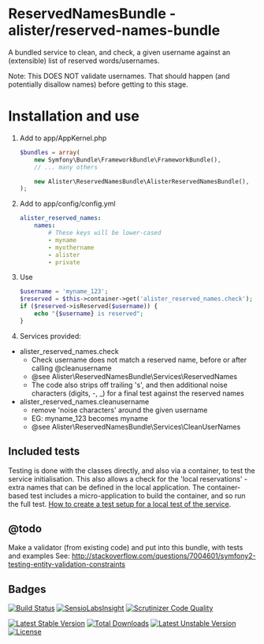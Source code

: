# ReservedNamesBundle - alister/reserved-names-bundle

A bundled service to clean, and check, a given username against an (extensible) list of reserved words/usernames.

Note: This DOES NOT validate usernames. That should happen (and potentially disallow names) before getting to this stage.

# Installation and use

1. Add to app/AppKernel.php

    ```php
    $bundles = array(
        new Symfony\Bundle\FrameworkBundle\FrameworkBundle(),
        // ... many others

        new Alister\ReservedNamesBundle\AlisterReservedNamesBundle(),
    );
    ```

2. Add to app/config/config.yml

    ```yaml
    alister_reserved_names:
        names:
            # These keys will be lower-cased
            - myname
            - myothername
            - alister
            - private
    ```

3. Use
        
    ```php
    $username = 'myname_123';
    $reserved = $this->container->get('alister_reserved_names.check');
    if ($reserved->isReserved($username)) {
        echo "{$username} is reserved";
    }
    ```

4. Services provided:

* alister_reserved_names.check 
  * Check username does not match a reserved name, before or after calling @cleanusername
  * @see Alister\ReservedNamesBundle\Services\ReservedNames
  * The code also strips off trailing 's', and then additional noise characters (digits, -, _) for a final test against the reserved names
* alister_reserved_names.cleanusername
  * remove 'noise characters' around the given username
  * EG: myname_123 becomes myname
  * @see Alister\ReservedNamesBundle\Services\CleanUserNames

## Included tests

Testing is done with the classes directly, and also via a container, to test the service initialisation. This also allows a check for the 'local reservations' - extra names that can be defined in the local application. The container-based test includes a micro-application to build the container, and so run the full test. [How to create a test setup for a local test of the service](http://blog.kevingomez.fr/2013/01/09/functional-testing-standalone-symfony2-bundles/).

## @todo

Make a validator (from existing code) and put into this bundle, with tests and examples
See: http://stackoverflow.com/questions/7004601/symfony2-testing-entity-validation-constraints


## Badges

[![Build Status](https://travis-ci.org/alister/ReservedNamesBundle.svg?branch=master)](https://travis-ci.org/alister/ReservedNamesBundle) [![SensioLabsInsight](https://insight.sensiolabs.com/projects/8be6b1cb-f48d-4447-b9b4-682f549aa40c/mini.png)](https://insight.sensiolabs.com/projects/8be6b1cb-f48d-4447-b9b4-682f549aa40c) [![Scrutinizer Code Quality](https://scrutinizer-ci.com/g/alister/ReservedNamesBundle/badges/quality-score.png?b=master)](https://scrutinizer-ci.com/g/alister/ReservedNamesBundle/?branch=master)

[![Latest Stable Version](https://poser.pugx.org/alister/reserved-names-bundle/v/stable.svg)](https://packagist.org/packages/alister/reserved-names-bundle) [![Total Downloads](https://poser.pugx.org/alister/reserved-names-bundle/downloads.svg)](https://packagist.org/packages/alister/reserved-names-bundle) [![Latest Unstable Version](https://poser.pugx.org/alister/reserved-names-bundle/v/unstable.svg)](https://packagist.org/packages/alister/reserved-names-bundle) [![License](https://poser.pugx.org/alister/reserved-names-bundle/license.svg)](https://packagist.org/packages/alister/reserved-names-bundle)
